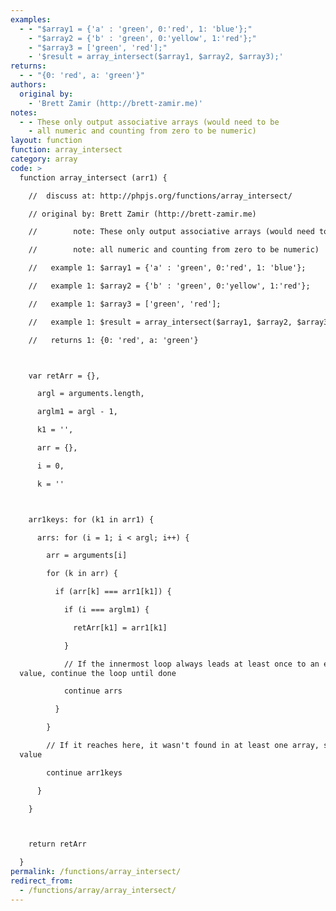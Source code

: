 ```yaml
---
examples:
  - - "$array1 = {'a' : 'green', 0:'red', 1: 'blue'};"
    - "$array2 = {'b' : 'green', 0:'yellow', 1:'red'};"
    - "$array3 = ['green', 'red'];"
    - '$result = array_intersect($array1, $array2, $array3);'
returns:
  - - "{0: 'red', a: 'green'}"
authors:
  original by:
    - 'Brett Zamir (http://brett-zamir.me)'
notes:
  - - These only output associative arrays (would need to be
    - all numeric and counting from zero to be numeric)
layout: function
function: array_intersect
category: array
code: >
  function array_intersect (arr1) {

    //  discuss at: http://phpjs.org/functions/array_intersect/

    // original by: Brett Zamir (http://brett-zamir.me)

    //        note: These only output associative arrays (would need to be

    //        note: all numeric and counting from zero to be numeric)

    //   example 1: $array1 = {'a' : 'green', 0:'red', 1: 'blue'};

    //   example 1: $array2 = {'b' : 'green', 0:'yellow', 1:'red'};

    //   example 1: $array3 = ['green', 'red'];

    //   example 1: $result = array_intersect($array1, $array2, $array3);

    //   returns 1: {0: 'red', a: 'green'}



    var retArr = {},

      argl = arguments.length,

      arglm1 = argl - 1,

      k1 = '',

      arr = {},

      i = 0,

      k = ''



    arr1keys: for (k1 in arr1) {

      arrs: for (i = 1; i < argl; i++) {

        arr = arguments[i]

        for (k in arr) {

          if (arr[k] === arr1[k1]) {

            if (i === arglm1) {

              retArr[k1] = arr1[k1]

            }

            // If the innermost loop always leads at least once to an equal
  value, continue the loop until done

            continue arrs

          }

        }

        // If it reaches here, it wasn't found in at least one array, so try next
  value

        continue arr1keys

      }

    }



    return retArr

  }
permalink: /functions/array_intersect/
redirect_from:
  - /functions/array/array_intersect/
---
```


<!-- WARNING! This file is auto generated by `npm run web:inject`, do not edit by hand -->
